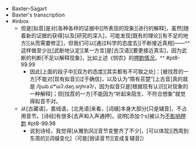 - Baxter–Sagart
- Baxter's transcription
- #inbox
    - 但是[拟音]是对[各种各样的证据中][所表现的现象][进行的解释]，虽然[随着新的证据的获得]以及[研究的深入]，可能发现[既有的理论][有不足的地方][从而需要修正]，但我们可以[通过科学的态度去][不断接近真相]——^^这样做至少比[武断地认定][某一方言]是[古汉语][要更接近真实]，因为武断的判断[不足以解释现象]，比如上述《悯农》的[押韵情况](https://www.zhihu.com/question/497238711/answer/2212201074)。^^ #pt8-99.99
        - 因此[上面的段子中][双方的态度][其实都有不可取之处]：[被找茬的一方]不能对[现有拟音][过于确信]，以及认为“隰有苌楚”[上古音]真的就是 /ljɯb.ɢʷɯʔ.daŋ.sŋhraʔ/，因为拟音只是[根据现有认识][对现象的一种解释]；但[找茬的一方]不能因为“听起来陌生、不符合想象”就觉得拟音不对。
    - 从[古藏语]，嘉绒语，[北羌语]来看，[词缀]本身大部分[只是辅音]，不占用音节。[诗经]有很多[去声和入声通押]，说明[添加个s]被认为[不影响押韵](https://zhuanlan.zhihu.com/p/24981621) #pt8-99.98
        - 说到诗经，我觉得[从雅到风][音节变整齐了不少]，[可以体现][西周到东周的][词缀变化]（可能[弱读音节][变成复辅音]）
